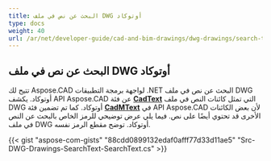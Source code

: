 ```yaml
---
title: البحث عن نص في ملف DWG أوتوكاد
type: docs
weight: 40
url: /ar/net/developer-guide/cad-and-bim-drawings/dwg-drawings/search-text-in-dwg-autocad-file/
---
```


## **البحث عن نص في ملف DWG أوتوكاد**
تتيح لك Aspose.CAD لواجهة برمجة التطبيقات .NET البحث عن نص في ملف DWG أوتوكاد. يكشف API Aspose.CAD عن فئة [**CadText**](https://reference.aspose.com/cad/net/aspose.cad.fileformats.cad.cadobjects/cadtext) التي تمثل كائنات النص في ملف DWG أوتوكاد. كما تم تضمين فئة [**CadMText**](https://reference.aspose.com/cad/net/aspose.cad.fileformats.cad.cadobjects/cadmtext) في API Aspose.CAD لأن بعض الكائنات الأخرى قد تحتوي أيضًا على نص. فيما يلي عرض توضيحي للرمز الخاص بالبحث عن النص في ملف DWG أوتوكاد. توضح مقطع الرمز نفسه.

{{< gist "aspose-com-gists" "88cdd0899132edaf0afff77d33d11ae5" "Src-DWG-Drawings-SearchText-SearchText.cs" >}}
